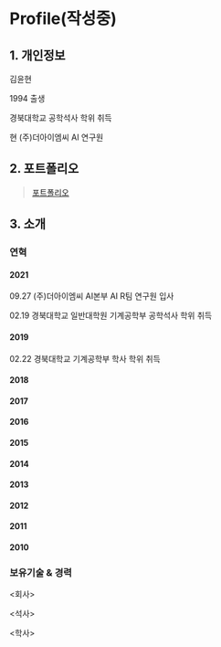 # Profile(작성중)

## 1. 개인정보

김윤현

1994 출생

경북대학교 공학석사 학위 취득

현 (주)더아이엠씨 AI 연구원

## 2. 포트폴리오

> [포트폴리오](portfolio.pptx)

## 3. 소개

### 연혁

#### 2021

09.27 (주)더아이엠씨 AI본부 AI R팀 연구원 입사

02.19 경북대학교 일반대학원 기계공학부 공학석사 학위 취득

#### 2019

02.22 경북대학교 기계공학부 학사 학위 취득

#### 2018

#### 2017

#### 2016

#### 2015

#### 2014

#### 2013

#### 2012

#### 2011

#### 2010

### 보유기술 & 경력

\<회사>

\<석사>

\<학사>



